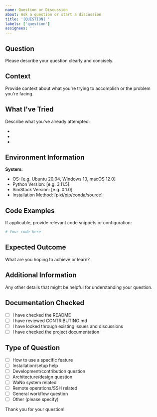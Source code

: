 ```yaml
---
name: Question or Discussion
about: Ask a question or start a discussion
title: '[QUESTION] '
labels: ['question']
assignees: ''
---
```


## Question

Please describe your question clearly and concisely.

## Context

Provide context about what you're trying to accomplish or the problem you're facing.

## What I've Tried

Describe what you've already attempted:

-
-
-

## Environment Information

**System:**
- OS: [e.g. Ubuntu 20.04, Windows 10, macOS 12.0]
- Python Version: [e.g. 3.11.5]
- SimStack Version: [e.g. 0.1.0]
- Installation Method: [pixi/pip/conda/source]

## Code Examples

If applicable, provide relevant code snippets or configuration:

```python
# Your code here
```

## Expected Outcome

What are you hoping to achieve or learn?

## Additional Information

Any other details that might be helpful for understanding your question.

## Documentation Checked

- [ ] I have checked the README
- [ ] I have reviewed CONTRIBUTING.md
- [ ] I have looked through existing issues and discussions
- [ ] I have checked the project documentation

## Type of Question

- [ ] How to use a specific feature
- [ ] Installation/setup help
- [ ] Development/contribution question
- [ ] Architecture/design question
- [ ] WaNo system related
- [ ] Remote operations/SSH related
- [ ] General workflow question
- [ ] Other (please specify)

Thank you for your question!
